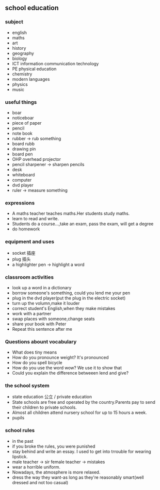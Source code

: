 
## school education
### subject
- english
- maths  
- art  
- history  
- geography  
- biology  
- ICT information communication technology  
- PE physical education  
- chemistry  
- modern languages  
- physics  
- music  
### useful things
- boar
- noticeboar
- piece of paper
- pencil
- note book
- rubber -> rub something
- board rubb
- drawing pin
- board pen
- OHP overhead projector
- pencil sharpener -> sharpen pencils
- desk
- whiteboard
- computer
- dvd player
- ruler  -> measure something
### expressions
- A maths teacher teaches maths.Her students study maths.
- learn to read and write.
- Students do a course...,take an exam, pass the exam, will get a degree
- do homework
### equipment and uses
- socket 插座
- plug 插头
- a highlighter pen -> highlight a word
### classroom activities
- look up a word in a dictionary
- borrow someone's something, could you lend me your pen
- plug in the dvd player(put the plug in the electric socket)
- turn up the volumn,make it louder
- correct student's English,when they make mistakes
- work with a partner
- swap places with someone,change seats
- share your book with Peter
- Repeat this sentence after me

### Questions abount vocabulary
- What does tiny means
- How do you pronounce weight? It's pronounced 
- How do you spell bicycle
- How do you use the word wow?   We use it to show that
- Could you explain the difference betweeen lend and give?

### the school system
- state education 公立 / private education
- State schools are free and operated by the country.Parents pay to send their children to private schools.
- Almost all children attend nursery school for up to 15 hours a week.
- pupils

### school rules
- in the past
- if you broke the rules, you were punished
- stay behind and write an essay. I used to get into trrouble for wearing lipstick.
- male teacher -> sir  female teacher -> mistakes
- wear a horrible uniform.
- Nowadays, the atmosphere is more relaxed.
- dress the way they want-as long as they're reasonably smart(well dressed and not too casual)
